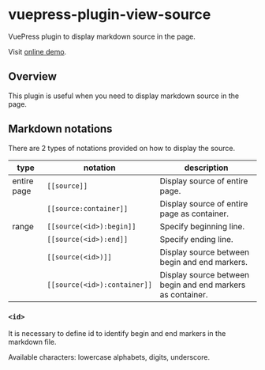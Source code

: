 # vuepress-plugin-view-source


VuePress plugin to display markdown source in the page.

Visit [online demo](https://smori1983.github.io/vuepress-plugin-view-source-demo/).


## Overview

This plugin is useful when you need to display markdown source in the page.


## Markdown notations

There are 2 types of notations provided on how to display the source.

| type        | notation                     | description                                                |
|-------------|------------------------------|------------------------------------------------------------|
| entire page | `[[source]]`                 | Display source of entire page.                             |
|             | `[[source:container]]`       | Display source of entire page as container.                |
| range       | `[[source(<id>):begin]]`     | Specify beginning line.                                    |
|             | `[[source(<id>):end]]`       | Specify ending line.                                       |
|             | `[[source(<id>)]]`           | Display source between begin and end markers.              |
|             | `[[source(<id>):container]]` | Display source between begin and end markers as container. |

### `<id>`

It is necessary to define id to identify begin and end markers in the markdown file.

Available characters: lowercase alphabets, digits, underscore.
